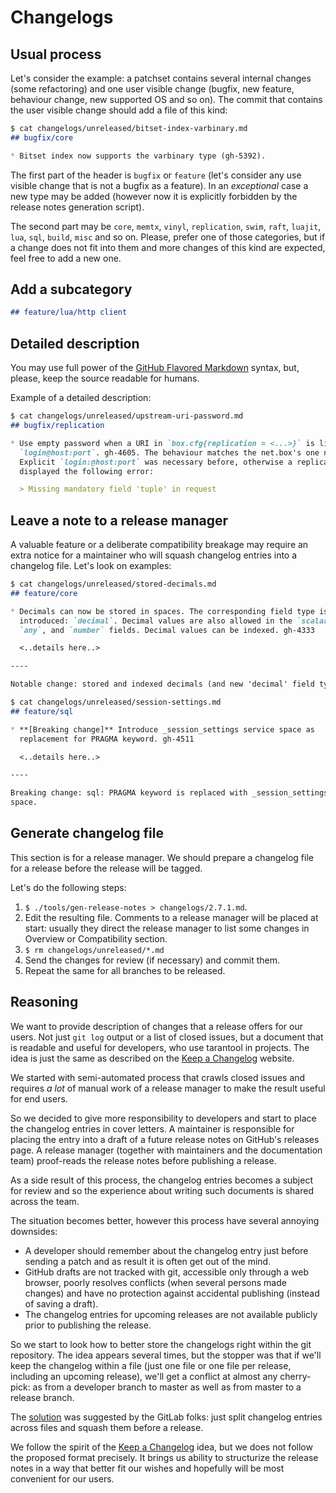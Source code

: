# Changelogs

## Usual process

Let's consider the example: a patchset contains several internal changes (some
refactoring) and one user visible change (bugfix, new feature, behaviour
change, new supported OS and so on). The commit that contains the user visible
change should add a file of this kind:

```markdown
$ cat changelogs/unreleased/bitset-index-varbinary.md
## bugfix/core

* Bitset index now supports the varbinary type (gh-5392).
```

The first part of the header is `bugfix` or `feature` (let's consider any use
visible change that is not a bugfix as a feature). In an *exceptional* case a
new type may be added (however now it is explicitly forbidden by the release
notes generation script).

The second part may be `core`, `memtx`, `vinyl`, `replication`, `swim`, `raft`,
`luajit`, `lua`, `sql`, `build`, `misc` and so on. Please, prefer one of those
categories, but if a change does not fit into them and more changes of this
kind are expected, feel free to add a new one.

## Add a subcategory

```markdown
## feature/lua/http client
```

## Detailed description

You may use full power of the [GitHub Flavored Markdown][gfm] syntax, but,
please, keep the source readable for humans.

Example of a detailed description:

```markdown
$ cat changelogs/unreleased/upstream-uri-password.md
## bugfix/replication

* Use empty password when a URI in `box.cfg{replication = <...>}` is like
  `login@host:port`. gh-4605. The behaviour matches the net.box's one now.
  Explicit `login:@host:port` was necessary before, otherwise a replica
  displayed the following error:

  > Missing mandatory field 'tuple' in request
```

## Leave a note to a release manager

A valuable feature or a deliberate compatibility breakage may require an extra
notice for a maintainer who will squash changelog entries into a changelog
file. Let's look on examples:

```markdown
$ cat changelogs/unreleased/stored-decimals.md
## feature/core

* Decimals can now be stored in spaces. The corresponding field type is
  introduced: `decimal`. Decimal values are also allowed in the `scalar`,
  `any`, and `number` fields. Decimal values can be indexed. gh-4333

  <..details here..>

----

Notable change: stored and indexed decimals (and new 'decimal' field type).
```

```markdown
$ cat changelogs/unreleased/session-settings.md
## feature/sql

* **[Breaking change]** Introduce _session_settings service space as
  replacement for PRAGMA keyword. gh-4511

  <..details here..>

----

Breaking change: sql: PRAGMA keyword is replaced with _session_settings system
space.
```

## Generate changelog file

This section is for a release manager. We should prepare a changelog file for a
release before the release will be tagged.

Let's do the following steps:


1. `$ ./tools/gen-release-notes > changelogs/2.7.1.md`.
2. Edit the resulting file. Comments to a release manager will be placed at
   start: usually they direct the release manager to list some changes in
   Overview or Compatibility section.
3. `$ rm changelogs/unreleased/*.md`
4. Send the changes for review (if necessary) and commit them.
5. Repeat the same for all branches to be released.

## Reasoning

We want to provide description of changes that a release offers for our users.
Not just `git log` output or a list of closed issues, but a document that is
readable and useful for developers, who use tarantool in projects. The idea is
just the same as described on the [Keep a Changelog][keep_a_changelog] website.

We started with semi-automated process that crawls closed issues and requires
*a lot* of manual work of a release manager to make the result useful for end
users.

So we decided to give more responsibility to developers and start to place the
changelog entries in cover letters. A maintainer is responsible for placing the
entry into a draft of a future release notes on GitHub's releases page. A
release manager (together with maintainers and the documentation team)
proof-reads the release notes before publishing a release.

As a side result of this process, the changelog entries becomes a subject for
review and so the experience about writing such documents is shared across the
team.

The situation becomes better, however this process have several annoying
downsides:

* A developer should remember about the changelog entry just before sending a
  patch and as result it is often get out of the mind.
* GitHub drafts are not tracked with git, accessible only through a web
  browser, poorly resolves conflicts (when several persons made changes) and
  have no protection against accidental publishing (instead of saving a draft).
* The changelog entries for upcoming releases are not available publicly prior
  to publishing the release.

So we start to look how to better store the changelogs right within the git
repository. The idea appears several times, but the stopper was that if we'll
keep the changelog within a file (just one file or one file per release,
including an upcoming release), we'll get a conflict at almost any cherry-pick:
as from a developer branch to master as well as from master to a release
branch.

The [solution][gitlab_changelog] was suggested by the GitLab folks: just split
changelog entries across files and squash them before a release.

We follow the spirit of the [Keep a Changelog][keep_a_changelog] idea, but we
does not follow the proposed format precisely. It brings us ability to
structurize the release notes in a way that better fit our wishes and hopefully
will be most convenient for our users.

[gfm]: https://guides.github.com/features/mastering-markdown/
[keep_a_changelog]: https://keepachangelog.com/en/1.0.0/
[gitlab_changelog]: https://docs.gitlab.com/ee/development/changelog.html
